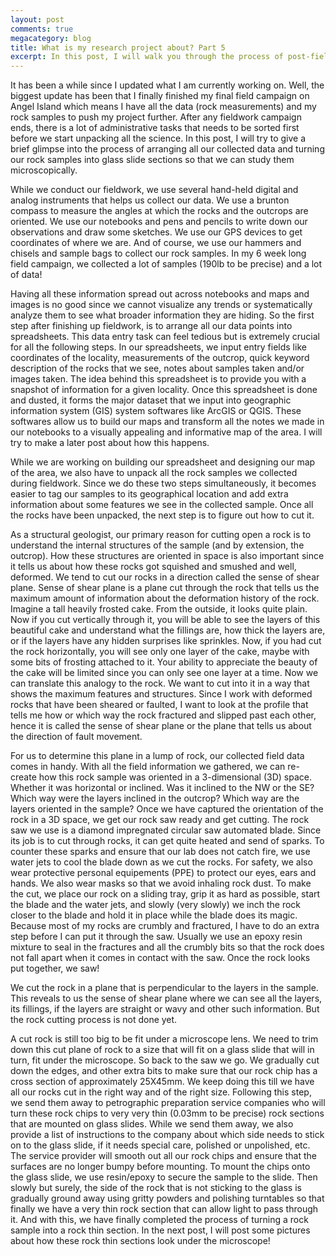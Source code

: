 ```yaml
---
layout: post
comments: true
megacategory: blog
title: What is my research project about? Part 5
excerpt: In this post, I will walk you through the process of post-fieldwork data arranging and how to turn the rock samples into thin sections. 
---
```


It has been a while since I updated what I am currently working on. Well, the biggest update has been that I finally finished my final field campaign on Angel Island which means I have all the data (rock measurements) and my rock samples to push my project further. After any fieldwork campaign ends, there is a lot of administrative tasks that needs to be sorted first before we start unpacking all the science. In this post, I will try to give a brief glimpse into the process of arranging all our collected data and turning our rock samples into glass slide sections so that we can study them microscopically. 

While we conduct our fieldwork, we use several hand-held digital and analog instruments that helps us collect our data. We use a brunton compass to measure the angles at which the rocks and the outcrops are oriented. We use our notebooks and pens and pencils to write down our observations and draw some sketches. We use our GPS devices to get coordinates of where we are. And of course, we use our hammers and chisels and sample bags to collect our rock samples. In my 6 week long field campaign, we collected a lot of samples (190lb to be precise) and a lot of data! 

Having all these information spread out across notebooks and maps and images is no good since we cannot visualize any trends or systematically analyze them to see what broader information they are hiding. So the first step after finishing up fieldwork, is to arrange all our data points into spreadsheets. This data entry task can feel tedious but is extremely crucial for all the following steps. In our spreadsheets, we input entry fields like coordinates of the locality, measurements of the outcrop, quick keyword description of the rocks that we see, notes about samples taken and/or images taken. The idea behind this spreadsheet is to provide you with a snapshot of information for a given locality. Once this spreadsheet is done and dusted, it forms the major dataset that we input into geographic information system (GIS) system softwares like ArcGIS or QGIS. These softwares allow us to build our maps and transform all the notes we made in our notebooks to a visually appealing and informative map of the area. I will try to make a later post about how this happens. 

While we are working on building our spreadsheet and designing our map of the area, we also have to unpack all the rock samples we collected during fieldwork. Since we do these two steps simultaneously, it becomes easier to tag our samples to its geographical location and add extra information about some features we see in the collected sample. Once all the rocks have been unpacked, the next step is to figure out how to cut it. 

As a structural geologist, our primary reason for cutting open a rock is to understand the internal structures of the sample (and by extension, the outcrop). How these structures are oriented in space is also important since it tells us about how these rocks got squished and smushed and well, deformed. We tend to cut our rocks in a direction called the sense of shear plane. Sense of shear plane is a plane cut through the rock that tells us the maximum amount of information about the deformation history of the rock. Imagine a tall heavily frosted cake. From the outside, it looks quite plain. Now if you cut vertically through it, you will be able to see the layers of this beautiful cake and understand what the fillings are, how thick the layers are, or if the layers have any hidden surprises like sprinkles. Now, if you had cut the rock horizontally, you will see only one layer of the cake, maybe with some bits of frosting attached to it. Your ability to appreciate the beauty of the cake will be limited since you can only see one layer at a time. Now we can translate this analogy to the rock. We want to cut into it in a way that shows the maximum features and structures. Since I work with deformed rocks that have been sheared or faulted, I want to look at the profile that tells me how or which way the rock fractured and slipped past each other, hence it is called the sense of shear plane or the plane that tells us about the direction of fault movement. 

For us to determine this plane in a lump of rock, our collected field data comes in handy. With all the field information we gathered, we can re-create how this rock sample was oriented in a 3-dimensional (3D) space. Whether it was horizontal or inclined. Was it inclined to the NW or the SE? Which way were the layers inclined in the outcrop? Which way are the layers oriented in the sample? Once we have captured the orientation of the rock in a 3D space, we get our rock saw ready and get cutting. The rock saw we use is a diamond impregnated circular saw automated blade. Since its job is to cut through rocks, it can get quite heated and send of sparks. To counter these sparks and ensure that our lab does not catch fire, we use water jets to cool the blade down as we cut the rocks. For safety, we also wear protective personal equipements (PPE) to protect our eyes, ears and hands. We also wear masks so that we avoid inhaling rock dust. To make the cut, we place our rock on a sliding tray, grip it as hard as possible, start the blade and the water jets, and slowly (very slowly) we inch the rock closer to the blade and hold it in place while the blade does its magic. Because most of my rocks are crumbly and fractured, I have to do an extra step before I can put it through the saw. Usually we use an epoxy resin mixture to seal in the fractures and all the crumbly bits so that the rock does not fall apart when it comes in contact with the saw. Once the rock looks put together, we saw!

We cut the rock in a plane that is perpendicular to the layers in the sample. This reveals to us the sense of shear plane where we can see all the layers, its fillings, if the layers are straight or wavy and other such information. But the rock cutting process is not done yet. 

A cut rock is still too big to be fit under a microscope lens. We need to trim down this cut plane of rock to a size that will fit on a glass slide that will in turn, fit under the microscope. So back to the saw we go. We gradually cut down the edges, and other extra bits to make sure that our rock chip has a cross section of approximately 25X45mm. We keep doing this till we have all our rocks cut in the right way and of the right size. Following this step, we send them away to petrographic preparation service companies who will turn these rock chips to very very thin (0.03mm to be precise) rock sections that are mounted on glass slides. While we send them away, we also provide a list of instructions to the company about which side needs to stick on to the glass slide, if it needs special care, polished or unpolished, etc. The service provider will smooth out all our rock chips and ensure that the surfaces are no longer bumpy before mounting. To mount the chips onto the glass slide, we use resin/epoxy to secure the sample to the slide. Then slowly but surely, the side of the rock that is not sticking to the glass is gradually ground away using gritty powders and polishing turntables so that finally we have a very thin rock section that can allow light to pass through it. And with this, we have finally completed the process of turning a rock sample into a rock thin section. In the next post, I will post some pictures about how these rock thin sections look under the microscope!
